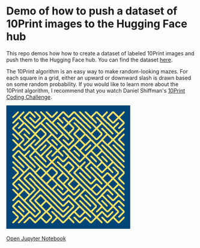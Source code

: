 # Demo of how to push a dataset of 10Print images to the Hugging Face hub

This repo demos how how to create a dataset of labeled 10Print images and push them to the Hugging Face hub. You can find the dataset [here](https://huggingface.co/datasets/kfahn/10Print).

The 10Print algorithm is an easy way to make random-looking mazes. For each square in a grid, either an upward or downward slash is drawn based on some random probability. If you would like to learn more about the 10Print algorithm, I recommend that you watch Daniel Shiffman's [10Print Coding Challenge](https://thecodingtrain.com/challenges/76-10Print).

![image](assets/10.png)

[Open Jupyter Notebook](10Print_labeled_image_dataset.ipynb)
